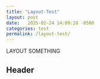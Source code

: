 ```yaml
---
title: "Layout-Test"
layout: post
date:   2025-02-24 14:09:28 -0500
categories: test
permalink: /layout-test/
---
```

LAYOUT
SOMETHING
## Header

